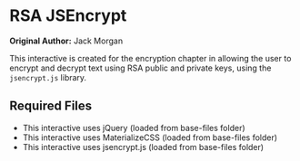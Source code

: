 # RSA JSEncrypt

**Original Author:** Jack Morgan

This interactive is created for the encryption chapter in allowing the user to encrypt and decrypt text using RSA public and private keys, using the `jsencrypt.js` library.

## Required Files

- This interactive uses jQuery (loaded from base-files folder)
- This interactive uses MaterializeCSS (loaded from base-files folder)
- This interactive uses jsencrypt.js (loaded from base-files folder)
